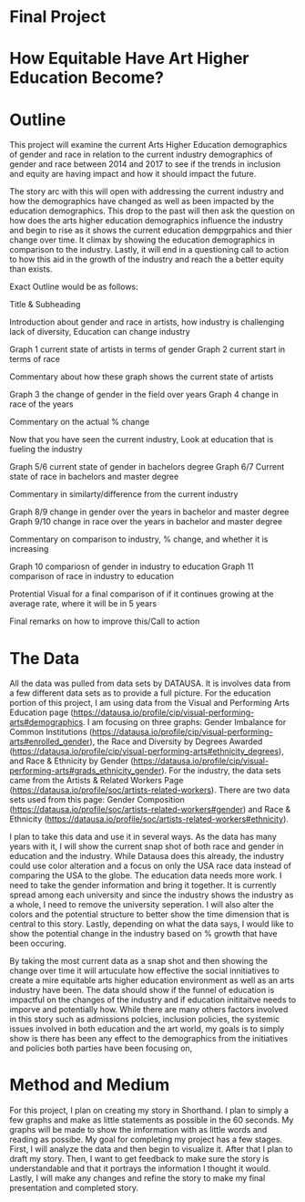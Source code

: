 # Final Project 

# How Equitable Have Art Higher Education Become?

# Outline

This project will examine the current Arts Higher Education demographics of gender and race in relation to the current industry  demographics of gender and race between 2014 and 2017 to see if the trends in inclusion and equity are having impact and how it should impact the future.

The story arc with this will open with addressing the current industry and how the demographics have changed as well as been impacted by the education demographics. This drop to the past will then ask the question on how does the arts higher education demographics influence the industry and begin to rise as it shows the current education dempgrpahics and thier change over time. It climax by showing the education demographics in comparison to the industry. Lastly, it will end in a questioning call to action to how this aid in the growth of the industry and reach the a better equity than exists.

Exact Outline would be as follows: 

Title & Subheading

Introduction about gender and race in artists, how industry is challenging lack of diversity, Education can change industry

Graph 1 current state of artists in terms of gender
Graph 2 current start in terms of race

Commentary about how these graph shows the current state of artists

Graph 3 the change of gender in the field over years
Graph 4 change in race of the years

Commentary on the actual % change

Now that you have seen the current industry, Look at education that is fueling the industry

Graph 5/6 current state of gender in bachelors degree
Graph 6/7 Current state of race in bachelors and master degree

Commentary in similarty/difference from the current industry

Graph 8/9 change in gender over the years in bachelor and master degree
Graph 9/10 change in race over the years in bachelor and master degree

Commentary on comparison to industry, % change, and whether it is increasing

Graph 10 compariosn of gender in industry to education
Graph 11 comparison of race in industry to education

Protential Visual for a final comparison of  if it continues growing at the average rate, where it will be in 5 years

Final remarks on how to improve this/Call to action


# The Data 

All the data was pulled from data sets by DATAUSA. It is involves data from a few different data sets as to provide a full picture. For the education portion of this project, I am using data from the Visual and Performing Arts Education page (https://datausa.io/profile/cip/visual-performing-arts#demographics. I am focusing on three graphs: Gender Imbalance for Common Institutions (https://datausa.io/profile/cip/visual-performing-arts#enrolled_gender), the Race and Diversity by Degrees Awarded (https://datausa.io/profile/cip/visual-performing-arts#ethnicity_degrees), and Race & Ethnicity by Gender (https://datausa.io/profile/cip/visual-performing-arts#grads_ethnicity_gender). For the industry, the data sets came from the Artists & Related Workers Page (https://datausa.io/profile/soc/artists-related-workers). There are two data sets used from this page: Gender Composition (https://datausa.io/profile/soc/artists-related-workers#gender) and Race & Ethnicity (https://datausa.io/profile/soc/artists-related-workers#ethnicity). 

I plan to take this data and use it in several ways. As the data has many years with it, I will show the current snap shot of both race and gender in education and the industry. While Datausa does this already, the industry could use color alteration and a focus on only the USA race data instead of comparing the USA to the globe. The education data needs more work. I need to take the gender information and bring it together. It is currently spread among each university and since the industry shows the industry as a whole, I need to remove the university seperation. I will also alter the colors and the potential structure to better show the time dimension that is central to this story. Lastly, depending on what the data says, I would like to show the potential change in the industry based on % growth that have been occuring.

By taking the most current data as a snap shot and then showing the change over time it will artuculate how effective the social innitiatives to create a mire equitable arts higher education environment as well as an arts industry have been. The data should show if the funnel of education is impactful on the changes of the industry and if education inititaitve needs to imporve and potentially how. While there are many others factors involved in this story such as admissions polcies, inclusion policies, the systemic issues involved in both education and the art world, my goals is to simply show is there has been any effect to the demographics from the initiatives and policies both parties have been focusing on, 

# Method and Medium 

For this project, I plan on creating my story in Shorthand. I plan to simply a few graphs and make as little statements as possible in the 60 seconds. My graphs will be made  to show the imformation with as little words and reading as possibe. My goal for completing my project has a few stages. First, I will analyze the data and then begin to visualize it. After that I plan to draft my story. Then, I want to get feedback to make sure the story is understandable and that it portrays the information I thought it would. Lastly, I will make any changes and refine the story to make my final presentation and completed story. 
